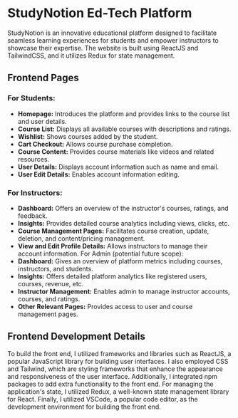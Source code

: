 # StudyNotion Ed-Tech Platform

StudyNotion is an innovative educational platform designed to facilitate seamless learning experiences for students and empower instructors to showcase their expertise. The website is built using ReactJS and TailwindCSS, and it utilizes Redux for state management.

## Frontend Pages

### For Students:

- **Homepage:** Introduces the platform and provides links to the course list and user details.
- **Course List:** Displays all available courses with descriptions and ratings.
- **Wishlist:** Shows courses added by the student.
- **Cart Checkout:** Allows course purchase completion.
- **Course Content:** Provides course materials like videos and related resources.
- **User Details:** Displays account information such as name and email.
- **User Edit Details:** Enables account information editing.

### For Instructors:

- **Dashboard:** Offers an overview of the instructor's courses, ratings, and feedback.
- **Insights:** Provides detailed course analytics including views, clicks, etc.
- **Course Management Pages:** Facilitates course creation, update, deletion, and content/pricing management.
- **View and Edit Profile Details:** Allows instructors to manage their account information.
For Admin (potential future scope):
- **Dashboard:** Gives an overview of platform metrics including courses, instructors, and students.
- **Insights:** Offers detailed platform analytics like registered users, courses, revenue, etc.
- **Instructor Management:** Enables admin to manage instructor accounts, courses, and ratings.
- **Other Relevant Pages:** Provides access to user and course management pages.

## Frontend Development Details

To build the front end, I utilized frameworks and libraries such as ReactJS, a popular JavaScript library for building user interfaces. I also employed CSS and Tailwind, which are styling frameworks that enhance the appearance and responsiveness of the user interface. Additionally, I integrated npm packages to add extra functionality to the front end. For managing the application's state, I utilized Redux, a well-known state management library for React. Finally, I utilized VSCode, a popular code editor, as the development environment for building the front end.

